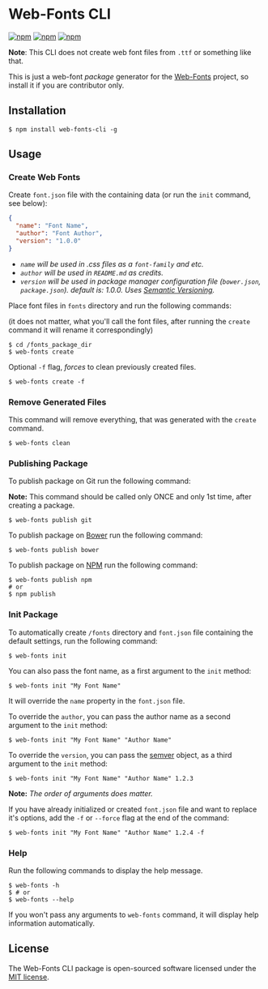 # Web-Fonts CLI

[![npm](https://img.shields.io/npm/v/web-fonts-cli.svg)](https://www.npmjs.com/package/web-fonts-cli)
[![npm](https://img.shields.io/npm/l/web-fonts-cli.svg)](https://www.npmjs.com/package/web-fonts-cli)
[![npm](https://img.shields.io/npm/dm/web-fonts-cli.svg)](https://www.npmjs.com/package/web-fonts-cli)

**Note**: This CLI does not create web font files from `.ttf` or something like that.

This is just a web-font *package* generator for the [Web-Fonts](https://github.com/web-fonts) project, so install it if you are contributor only.


## Installation

```
$ npm install web-fonts-cli -g
```

## Usage

### Create Web Fonts

Create `font.json` file with the containing data (or run the `init` command, see below): 

```json
{
  "name": "Font Name",
  "author": "Font Author",
  "version": "1.0.0"
}
```

* *`name` will be used in .css files as a `font-family` and etc.*
* *`author` will be used in `README.md` as credits.*
* *`version` will be used in package manager configuration file (`bower.json`, `package.json`). default is: 1.0.0.  Uses [Semantic Versioning](http://semver.org/).*


Place font files in `fonts` directory and run the following commands:

(it does not matter, what you'll call the font files, after running the `create` command it will rename it correspondingly)

```
$ cd /fonts_package_dir
$ web-fonts create
```

Optional `-f` flag, *forces* to clean previously created files.

```
$ web-fonts create -f
```


### Remove Generated Files

This command will remove everything, that was generated with the `create` command.

```
$ web-fonts clean
```

### Publishing Package

To publish package on Git run the following command:

**Note:** This command should be called only ONCE and only 1st time, after creating a package.

```
$ web-fonts publish git
```

To publish package on [Bower](http://bower.io) run the following command:

```
$ web-fonts publish bower
```


To publish package on [NPM](https://www.npmjs.com/) run the following command:

```
$ web-fonts publish npm
# or
$ npm publish
```

### Init Package

To automatically create `/fonts` directory and `font.json` file containing the default settings, run the following command:

```
$ web-fonts init
```

You can also pass the font name, as a first argument to the `init` method:

```
$ web-fonts init "My Font Name"
```

It will override the `name` property in the `font.json` file.

To override the `author`, you can pass the author name as a second argument to the `init` method:

```
$ web-fonts init "My Font Name" "Author Name"
```

To override the `version`, you can pass the [semver](http://semver.org/) object, as a third argument to the `init` method:

```
$ web-fonts init "My Font Name" "Author Name" 1.2.3
```

**Note:** *The order of arguments does matter.*
 
If you have already initialized or created `font.json` file and want to replace it's options, add the `-f` or `--force` flag at the end of the command:

```
$ web-fonts init "My Font Name" "Author Name" 1.2.4 -f
```

### Help

Run the following commands to display the help message.

```
$ web-fonts -h
$ # or
$ web-fonts --help
```

If you won't pass any arguments to `web-fonts` command, it will display help information automatically.


## License

The Web-Fonts CLI package is open-sourced software licensed under the [MIT license](http://opensource.org/licenses/MIT).
